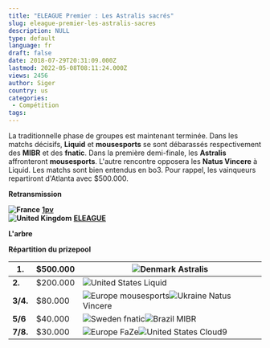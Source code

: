 ```yaml
---
title: "ELEAGUE Premier : Les Astralis sacrés"
slug: eleague-premier-les-astralis-sacres
description: NULL
type: default
language: fr
draft: false
date: 2018-07-29T20:31:09.000Z
lastmod: 2022-05-08T08:11:24.000Z
views: 2456
author: Siger
country: us
categories:
 - Compétition
tags:
---
```

La traditionnelle phase de groupes est maintenant terminée. Dans les matchs décisifs, **Liquid** et **mousesports** se sont débarassés respectivement des **MIBR** et des **fnatic**. Dans la première demi-finale, les **Astralis** affronteront **mousesports**. L'autre rencontre opposera les **Natus Vincere** à Liquid. Les matchs sont bien entendus en bo3\. Pour rappel, les vainqueurs repartiront d'Atlanta avec $500.000.

**Retransmission** 

**![France](/images/countries/fr.svg)⁠** [**1pv** ](https://www.twitch.tv/1pvcs)  
**![United Kingdom](/images/countries/gb.svg)⁠** [**ELEAGUE**](https://www.twitch.tv/eleaguetv)

**L'arbre**

**Répartition du prizepool**

| **1.**   | $500.000 | ![Denmark](/images/countries/dk.svg)⁠ Astralis                                                      |
| -------- | -------- | --------------------------------------------------------------------------------------------------- |
| **2.**   | $200.000 | ![United States](/images/countries/us.svg)⁠ Liquid                                                  |
| **3/4.** | $80.000  | ![Europe](/images/countries/eu.svg)⁠ mousesports![Ukraine](/images/countries/ua.svg)⁠ Natus Vincere |
| **5/6**  | $40.000  | ![Sweden](/images/countries/se.svg)⁠ fnatic![Brazil](/images/countries/br.svg)⁠ MIBR                |
| **7/8.** | $30.000  | ![Europe](/images/countries/eu.svg)⁠ FaZe![United States](/images/countries/us.svg)⁠ Cloud9         |
